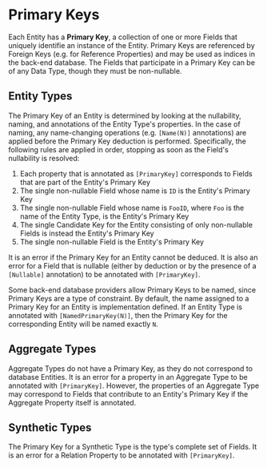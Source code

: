 ﻿# Primary Keys

Each Entity has a **Primary Key**, a collection of one or more Fields that uniquely identifie an instance of the Entity.
Primary Keys are referenced by Foreign Keys (e.g. for Reference Properties) and may be used as indices in the back-end
database. The Fields that participate in a Primary Key can be of any Data Type, though they must be non-nullable.

## Entity Types

The Primary Key of an Entity is determined by looking at the nullability, naming, and annotations of the Entity Type's
properties. In the case of naming, any name-changing operations (e.g. `[Name(N)]` annotations) are applied before the
Primary Key deduction is performed. Specifically, the following rules are applied in order, stopping as soon as the
Field's nullability is resolved:

1. Each property that is annotated as `[PrimaryKey]` corresponds to Fields that are part of the Entity's Primary Key
1. The single non-nullable Field whose name is `ID` is the Entity's Primary Key
1. The single non-nullable Field whose name is `FooID`, where `Foo` is the name of the Entity Type, is the Entity's Primary Key
1. The single Candidate Key for the Entity consisting of only non-nullable Fields is instead the Entity's Primary Key
1. The single non-nullable Field is the Entity's Primary Key

It is an error if the Primary Key for an Entity cannot be deduced. It is also an error for a Field that is nullable
(either by deduction or by the presence of a `[Nullable]` annotation) to be annotated with `[PrimaryKey]`.

Some back-end database providers allow Primary Keys to be named, since Primary Keys are a type of constraint.
By default, the name assigned to a Primary Key for an Entity is implementation defined. If an Entity Type is annotated
with `[NamedPrimaryKey(N)]`, then the Primary Key for the corresponding Entity will be named exactly `N`.

## Aggregate Types

Aggregate Types do not have a Primary Key, as they do not correspond to database Entities. It is an error for a property
in an Aggregate Type to be annotated with `[PrimaryKey]`. However, the properties of an Aggregate Type may correspond to
Fields that contribute to an Entity's Primary Key if the Aggregate Property itself is annotated.

## Synthetic Types

The Primary Key for a Synthetic Type is the type's complete set of Fields. It is an error for a Relation Property to be
annotated with `[PrimaryKey]`.